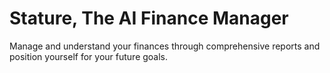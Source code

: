 # Stature, The AI Finance Manager
Manage and understand your finances through comprehensive reports and position yourself for your future goals.
